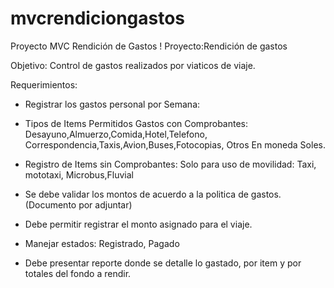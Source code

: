﻿# mvcrendiciongastos
Proyecto MVC Rendición de Gastos
!
Proyecto:Rendición de gastos

Objetivo: Control de gastos realizados por viaticos de viaje.

Requerimientos:
* Registrar los gastos personal por Semana: 

* Tipos de Items Permitidos Gastos con Comprobantes:
Desayuno,Almuerzo,Comida,Hotel,Telefono,
Correspondencia,Taxis,Avion,Buses,Fotocopias, Otros
En moneda Soles.

* Registro de Items sin Comprobantes:
Solo para uso de movilidad: Taxi, mototaxi, Microbus,Fluvial

* Se debe validar los montos de acuerdo a la politica de gastos.(Documento por adjuntar)

* Debe permitir registrar el monto asignado para el viaje.
* Manejar estados: Registrado, Pagado

* Debe presentar reporte donde se detalle lo gastado, por item y por totales del fondo a rendir.
